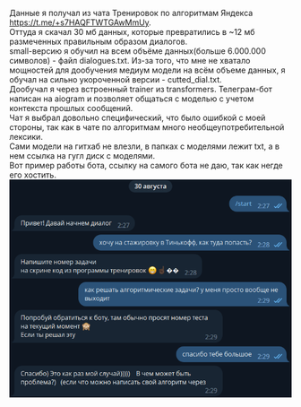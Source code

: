Данные я получал из чата Тренировок по алгоритмам Яндекса https://t.me/+s7HAQFTWTGAwMmUy.  <br/>
Оттуда я скачал 30 мб данных, которые превратились в ~12 мб размеченных правильным образом диалогов.  <br/>
small-версию я обучил на всем объёме данных(больше 6.000.000 символов) - файл dialogues.txt. Из-за того, что мне не хватало мощностей для дообучения медиум модели на всём объеме данных, я обучал на сильно укороченной версии - cutted_dial.txt.  <br/>
Дообучал я через встроенный trainer из transformers. Телеграм-бот написан на aiogram и позволяет общаться с моделью с учетом контекста прошлых сообщений.  <br/>
Чат я выбрал довольно специфический, что было ошибкой с моей стороны, так как в чате по алгоритмам много необщеупотребительной лексики.  <br/>
Сами модели на гитхаб не влезли, в папках с моделями лежит txt, а в нем ссылка на гугл диск с моделями.  <br/>
Вот пример работы бота, ссылку на самого бота не даю, так как негде его хостить.  <br/>
![Image alt](https://github.com/s1kiri/nlpsiriustest/raw/main/пример.png)
